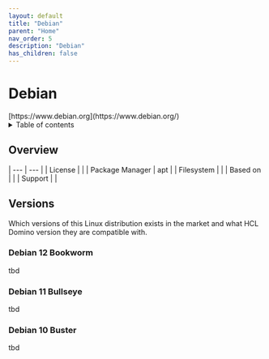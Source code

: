 ```yaml
---
layout: default
title: "Debian"
parent: "Home"
nav_order: 5
description: "Debian"
has_children: false
---
```

<h1>Debian</h1>
[https://www.debian.org](https://www.debian.org/)

<details close markdown="block">
  <summary>
    Table of contents
  </summary>
  {: .text-delta }
1. TOC
{:toc}
</details>

## Overview
| --- | --- |
| License         |    |
| Package Manager | apt |
| Filesystem      |    |
| Based on        |    |
| Support         |    |

## Versions
Which versions of this Linux distribution exists in the market and what HCL Domino version they are compatible with.


### Debian 12 Bookworm
tbd

### Debian 11 Bullseye
tbd

### Debian 10 Buster
tbd
